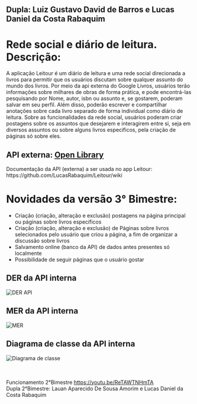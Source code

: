 ## Dupla: Luiz Gustavo David de Barros e Lucas Daniel da Costa Rabaquim
<h1> Rede social e diário de leitura. Descrição:</h1>
 A aplicação Leitour é um diário de leitura e uma rede social direcionada a livros para permitir que os usuários discutam sobre qualquer assunto do mundo dos livros. Por meio da api externa do Google Livros, usuários terão informações sobre milhares de obras de forma prática, e pode encontrá-las pesquisando por Nome, autor, isbn ou assunto e, se gostarem, poderam salvar em seu perfil. Além disso, poderão escrever e compartilhar anotações sobre cada livro separado de forma individual como diário de leitura.
 Sobre as funcionalidades da rede social, usuários poderam criar postagens sobre os assuntos que desejarem e interagirem entre si, seja em diversos assuntos ou sobre alguns livros específicos, pela criação de páginas só sobre eles.

<h2>API externa: <a href="https://openlibrary.org/dev/docs/restful_api">Open Library</a></h2>
Documentação da API (externa) a ser usada no app Leitour: https://github.com/LucasRabaquim/Leitour/wiki

<h1>Novidades da versão 3° Bimestre:</h1>
<ul>
 <li>Criação (criação, alteração e exclusão) postagens na página principal ou páginas sobre livros específicos</li>
 <li>Criação (criação, alteração e exclusão) de Páginas sobre livros selecionados pelo usuário que criou a página, a fim de organizar a discussão sobre livros</li>
 <li>Salvamento online (banco da API) de dados antes presentes só localmente</li>
 <li>Possibilidade de seguir páginas que o usuário gostar</li>
</ul>

<h2>DER da API interna</h2>

![DER API](https://github.com/LucasRabaquim/Leitour/assets/98958822/70cb6d27-4824-4236-b6bf-97a8fcb760b8)

<h2>MER da API interna</h2>

![MER](https://github.com/LucasRabaquim/Leitour/assets/98958822/1a471202-ad97-4d09-8093-a98fda8f7aca)

<h2>Diagrama de classe da API interna</h2>

![Diagrama de classe](https://github.com/LucasRabaquim/Leitour/assets/98958822/a624aece-58e5-48c3-9a45-1f0c6c15892e)

<br><br>
Funcionamento 2°Bimestre https://youtu.be/ReTAWTNHmTA<br>
Dupla 2°Bimestre: Lauan Aparecido De Sousa Amorim e Lucas Daniel da Costa Rabaquim

